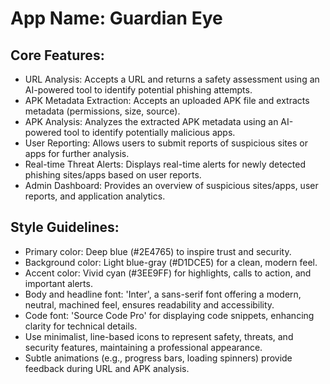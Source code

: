 # **App Name**: Guardian Eye

## Core Features:

- URL Analysis: Accepts a URL and returns a safety assessment using an AI-powered tool to identify potential phishing attempts.
- APK Metadata Extraction: Accepts an uploaded APK file and extracts metadata (permissions, size, source).
- APK Analysis: Analyzes the extracted APK metadata using an AI-powered tool to identify potentially malicious apps.
- User Reporting: Allows users to submit reports of suspicious sites or apps for further analysis.
- Real-time Threat Alerts: Displays real-time alerts for newly detected phishing sites/apps based on user reports.
- Admin Dashboard: Provides an overview of suspicious sites/apps, user reports, and application analytics.

## Style Guidelines:

- Primary color: Deep blue (#2E4765) to inspire trust and security.
- Background color: Light blue-gray (#D1DCE5) for a clean, modern feel.
- Accent color: Vivid cyan (#3EE9FF) for highlights, calls to action, and important alerts.
- Body and headline font: 'Inter', a sans-serif font offering a modern, neutral, machined feel, ensures readability and accessibility.
- Code font: 'Source Code Pro' for displaying code snippets, enhancing clarity for technical details.
- Use minimalist, line-based icons to represent safety, threats, and security features, maintaining a professional appearance.
- Subtle animations (e.g., progress bars, loading spinners) provide feedback during URL and APK analysis.